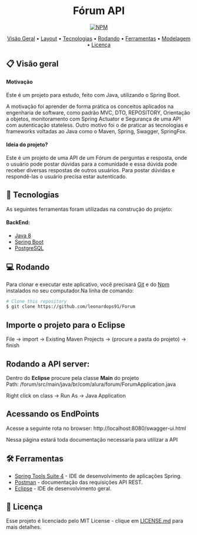 
<div align="center">

# Fórum API

</div>

<div align="center">

[![NPM](https://img.shields.io/apm/l/vim-mode)](https://github.com/leonardops91/Forum/blob/master/LICENSE)

</div>

<p align="center">
 <a href="#-Descriçao">Visão Geral</a> •
 <a href="#-layout">Layout</a> •
 <a href="#-tecnologias">Tecnologias</a> •
 <a href="#-rodando">Rodando</a> •
 <a href="#-ferramentas">Ferramentas</a> •
  <a href="#-modelagem">Modelagem</a> •
 <a href="#-licença">Licença</a>
</p>

## 📋 Visão geral
#### Motivação
Este é um projeto para estudo, feito com Java, utilizando o Spring Boot.

A motivação foi aprender de forma prática os conceitos aplicados na engenharia de software, como padrão MVC, DTO, REPOSITORY, Orientação a objetos, monitoramento com Spring Actuator e Segurança de uma API com autenticação stateless.
Outro motivo foi o de praticar as tecnologias e frameworks voltadas ao Java como o Maven, Spring, Swagger, SpringFox.
#### Ideia do projeto?
<p>
Este é um projeto de uma API de um Fórum de perguntas e resposta, onde o usuário pode postar dúvidas para a comunidade e essa dúvida pode receber diversas respostas de outros usuários. Para postar dúvidas e respondê-las o usuário precisa estar autenticado.
</p>

## 🚀 **Tecnologias**

As seguintes ferramentas foram utilizadas na construção do projeto:
#### BackEnd:
- [Java 8](https://www.java.com/pt-BR/)
- [Spring Boot](https://spring.io/)
- [PostgreSQL](https://www.postgresql.org/)

## 💻 Rodando
Para clonar e executar este aplicativo, você precisará [Git](https://git-scm.com) e do [Npm](https://www.npmjs.com/) instalados no seu computador.Na linha de comando:
```bash
# Clone this repository
$ git clone https://github.com/leonardops91/Forum
```
## Importe o projeto para o Eclipse
File -> import -> Existing Maven Projects -> (procure a pasta do projeto) -> finish

## Rodando a API server:
Dentro do <strong>Eclipse</strong> procure pela classe <Strong>Main</strong> do projeto</br>
Path: /forum/src/main/java/br/com/alura/forum/ForumApplication.java

Right click on class -> Run As -> Java Application

## Acessando os EndPoints

Acesse a seguinte rota no browser: http://localhost:8080/swagger-ui.html

Nessa página estará toda documentação necessaria para utilizar a API

## 🛠 Ferramentas

- [Spring Tools Suite 4](https://spring.io/tools) - IDE de desenvolvimento de aplicações Spring.
- [Postman](https://www.postman.com/) - documentação das requisições API REST.
- [Eclipse](https://www.eclipse.org/downloads/) - IDE de desenvolvimento geral.


## 🔗 Licença

Esse projeto é licenciado pelo MIT License - clique em [LICENSE.md](https://github.com/leonardops91/Forum/blob/master/LICENSE) para mais detalhes.


